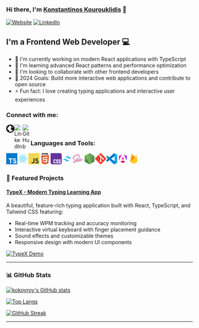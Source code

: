 ### Hi there, I'm [Konstantinos Kourouklidis][website] 👋

[![Website](https://img.shields.io/website?label=kostaskourouklidis.pages.dev&style=for-the-badge&url=https%3A%2F%2Fkostaskourouklidis.pages.dev)](https://kostaskourouklidis.pages.dev/)
[![LinkedIn](https://img.shields.io/badge/LinkedIn-0077B5?style=for-the-badge&logo=linkedin&logoColor=white)](https://www.linkedin.com/in/kourouklidis/)

## I'm a Frontend Web Developer 💻

- 🔭 I'm currently working on modern React applications with TypeScript
- 🌱 I'm learning advanced React patterns and performance optimization
- 👯 I'm looking to collaborate with other frontend developers
- 🥅 2024 Goals: Build more interactive web applications and contribute to open source
- ⚡ Fun fact: I love creating typing applications and interactive user experiences

### Connect with me:

[<img align="left" alt="kostaskourouklidis.pages.dev" width="22px" src="https://raw.githubusercontent.com/iconic/open-iconic/master/svg/globe.svg" />][website]
[<img align="left" alt="LinkedIn" width="22px" src="https://cdn.jsdelivr.net/npm/simple-icons@v3/icons/linkedin.svg" />][linkedin]
[<img align="left" alt="GitHub" width="22px" src="https://cdn.jsdelivr.net/npm/simple-icons@v3/icons/github.svg" />][github]

<br />

### Languages and Tools:

<img align="left" alt="TypeScript" width="30px" src="https://raw.githubusercontent.com/github/explore/80688e429a7d4ef2fca1e82350fe8e3517d3494d/topics/typescript/typescript.png" />
<img align="left" alt="React" width="30px" src="https://raw.githubusercontent.com/github/explore/80688e429a7d4ef2fca1e82350fe8e3517d3494d/topics/react/react.png" />
<img align="left" alt="JavaScript" width="30px" src="https://raw.githubusercontent.com/github/explore/80688e429a7d4ef2fca1e82350fe8e3517d3494d/topics/javascript/javascript.png" />
<img align="left" alt="HTML5" width="30px" src="https://raw.githubusercontent.com/github/explore/80688e429a7d4ef2fca1e82350fe8e3517d3494d/topics/html/html.png" />
<img align="left" alt="CSS3" width="30px" src="https://raw.githubusercontent.com/github/explore/80688e429a7d4ef2fca1e82350fe8e3517d3494d/topics/css/css.png" />
<img align="left" alt="Tailwind CSS" width="30px" src="https://raw.githubusercontent.com/github/explore/80688e429a7d4ef2fca1e82350fe8e3517d3494d/topics/tailwind/tailwind.png" />
<img align="left" alt="Sass" width="30px" src="https://raw.githubusercontent.com/github/explore/80688e429a7d4ef2fca1e82350fe8e3517d3494d/topics/sass/sass.png" />
<img align="left" alt="Node.js" width="30px" src="https://raw.githubusercontent.com/github/explore/80688e429a7d4ef2fca1e82350fe8e3517d3494d/topics/nodejs/nodejs.png" />
<img align="left" alt="Git" width="30px" src="https://raw.githubusercontent.com/github/explore/80688e429a7d4ef2fca1e82350fe8e3517d3494d/topics/git/git.png" />
<img align="left" alt="Visual Studio Code" width="30px" src="https://raw.githubusercontent.com/github/explore/80688e429a7d4ef2fca1e82350fe8e3517d3494d/topics/visual-studio-code/visual-studio-code.png" />
<img align="left" alt="Angular" width="30px" src="https://raw.githubusercontent.com/github/explore/80688e429a7d4ef2fca1e82350fe8e3517d3494d/topics/angular/angular.png" />
<img align="left" alt="Firebase" width="30px" src="https://raw.githubusercontent.com/github/explore/80688e429a7d4ef2fca1e82350fe8e3517d3494d/topics/firebase/firebase.png" />

<br />
<br />

### 🚀 Featured Projects

#### [TypeX - Modern Typing Learning App](https://xtype.pages.dev/)
A beautiful, feature-rich typing application built with React, TypeScript, and Tailwind CSS featuring:
- Real-time WPM tracking and accuracy monitoring
- Interactive virtual keyboard with finger placement guidance
- Sound effects and customizable themes
- Responsive design with modern UI components

[![TypeX Demo](https://img.shields.io/badge/Live%20Demo-xtype.pages.dev-blue?style=for-the-badge&logo=react)](https://xtype.pages.dev/)

---

### 📊 GitHub Stats

[![kokoyroy's GitHub stats](https://github-readme-stats.vercel.app/api?username=kokoyroy&count_private=true&show_icons=true&theme=react&hide_border=true)](https://github.com/kokoyroy)

[![Top Langs](https://github-readme-stats.vercel.app/api/top-langs/?username=kokoyroy&layout=compact&theme=react&hide_border=true)](https://github.com/anuraghazra/github-readme-stats)

[![GitHub Streak](https://github-readme-streak-stats.herokuapp.com/?user=kokoyroy&theme=react&hide_border=true)](https://github.com/kokoyroy)

---

[website]: https://kostaskourouklidis.pages.dev/
[linkedin]: https://www.linkedin.com/in/kourouklidis/
[github]: https://github.com/kokoyroy
